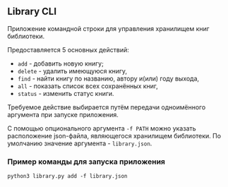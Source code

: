 ## Library CLI

Приложение командной строки для управления хранилищем книг библиотеки.

Предоставляется 5 основных действий:
* `add` - добавить новую книгу;
* `delete` - удалить имеющуюся книгу,
* `find` - найти книгу по названию, автору и(или) году выхода,
* `all` - показать список всех сохранённых книг,
* `status` - изменить статус книги.

Требуемое действие выбирается путём передачи одноимённого аргумента при запуске приложения.

С помощью опционального аргумента `-f PATH` можно указать расположение json-файла, являющегося хранилищем библиотеки. По умолчанию значение аргумента - `library.json`.

### Пример команды для запуска приложения

```
python3 library.py add -f library.json
```
